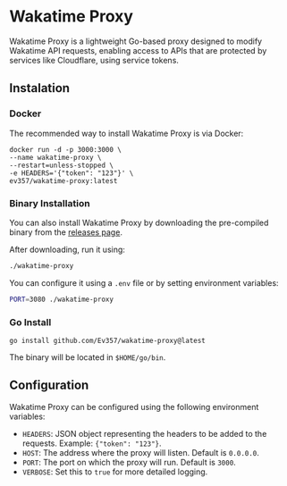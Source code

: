# Wakatime Proxy
Wakatime Proxy is a lightweight Go-based proxy designed to modify Wakatime API requests, enabling access to APIs that are protected by services like Cloudflare, using service tokens.

## Instalation
### Docker
The recommended way to install Wakatime Proxy is via Docker:
```
docker run -d -p 3000:3000 \
--name wakatime-proxy \
--restart=unless-stopped \
-e HEADERS='{"token": "123"}' \
ev357/wakatime-proxy:latest
```
### Binary Installation
You can also install Wakatime Proxy by downloading the pre-compiled binary from the [releases page](https://github.com/Ev357/wakatime-proxy/releases/).

After downloading, run it using:
```bash
./wakatime-proxy
```

You can configure it using a `.env` file or by setting environment variables:
```bash
PORT=3080 ./wakatime-proxy
```

### Go Install
```
go install github.com/Ev357/wakatime-proxy@latest
```

The binary will be located in `$HOME/go/bin`.

## Configuration
Wakatime Proxy can be configured using the following environment variables:
- `HEADERS`: JSON object representing the headers to be added to the requests. Example: `{"token": "123"}`.
- `HOST`: The address where the proxy will listen. Default is `0.0.0.0`.
- `PORT`: The port on which the proxy will run. Default is `3000`.
- `VERBOSE`: Set this to `true` for more detailed logging.
